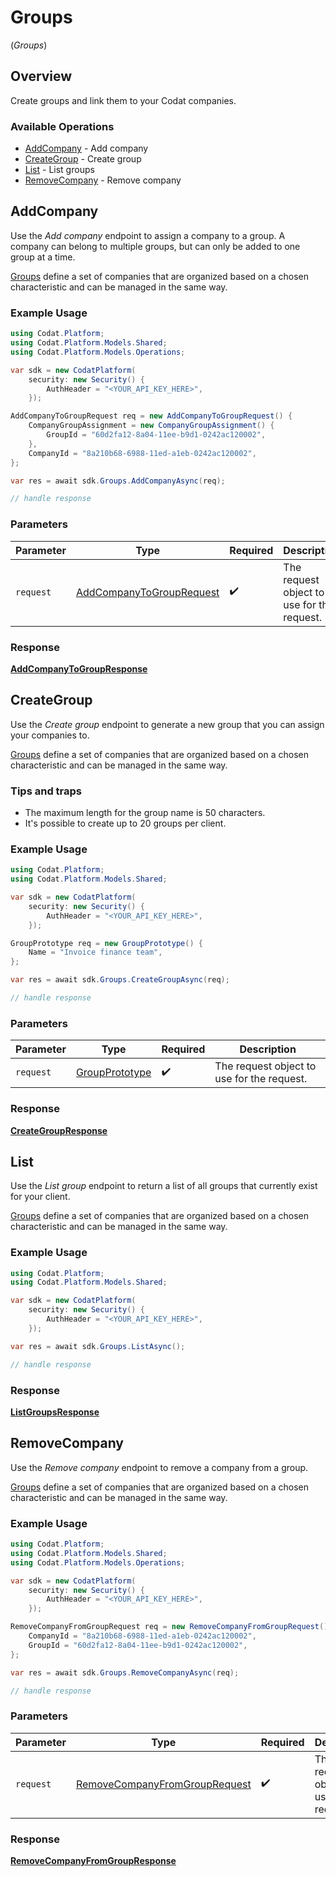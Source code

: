 # Groups
(*Groups*)

## Overview

Create groups and link them to your Codat companies.

### Available Operations

* [AddCompany](#addcompany) - Add company
* [CreateGroup](#creategroup) - Create group
* [List](#list) - List groups
* [RemoveCompany](#removecompany) - Remove company

## AddCompany

﻿Use the *Add company* endpoint to assign a company to a group. A company can belong to multiple groups, but can only be added to one group at a time.

[Groups](https://docs.codat.io/platform-api#/schemas/Group) define a set of companies that are organized based on a chosen characteristic and can be managed in the same way.

### Example Usage

```csharp
using Codat.Platform;
using Codat.Platform.Models.Shared;
using Codat.Platform.Models.Operations;

var sdk = new CodatPlatform(
    security: new Security() {
        AuthHeader = "<YOUR_API_KEY_HERE>",
    });

AddCompanyToGroupRequest req = new AddCompanyToGroupRequest() {
    CompanyGroupAssignment = new CompanyGroupAssignment() {
        GroupId = "60d2fa12-8a04-11ee-b9d1-0242ac120002",
    },
    CompanyId = "8a210b68-6988-11ed-a1eb-0242ac120002",
};

var res = await sdk.Groups.AddCompanyAsync(req);

// handle response
```

### Parameters

| Parameter                                                                       | Type                                                                            | Required                                                                        | Description                                                                     |
| ------------------------------------------------------------------------------- | ------------------------------------------------------------------------------- | ------------------------------------------------------------------------------- | ------------------------------------------------------------------------------- |
| `request`                                                                       | [AddCompanyToGroupRequest](../../Models/Operations/AddCompanyToGroupRequest.md) | :heavy_check_mark:                                                              | The request object to use for the request.                                      |


### Response

**[AddCompanyToGroupResponse](../../Models/Operations/AddCompanyToGroupResponse.md)**


## CreateGroup

﻿Use the *Create group* endpoint to generate a new group that you can assign your companies to.

[Groups](https://docs.codat.io/platform-api#/schemas/Group) define a set of companies that are organized based on a chosen characteristic and can be managed in the same way.

### Tips and traps

* The maximum length for the group name is 50 characters.
* It's possible to create up to 20 groups per client.

### Example Usage

```csharp
using Codat.Platform;
using Codat.Platform.Models.Shared;

var sdk = new CodatPlatform(
    security: new Security() {
        AuthHeader = "<YOUR_API_KEY_HERE>",
    });

GroupPrototype req = new GroupPrototype() {
    Name = "Invoice finance team",
};

var res = await sdk.Groups.CreateGroupAsync(req);

// handle response
```

### Parameters

| Parameter                                               | Type                                                    | Required                                                | Description                                             |
| ------------------------------------------------------- | ------------------------------------------------------- | ------------------------------------------------------- | ------------------------------------------------------- |
| `request`                                               | [GroupPrototype](../../Models/Shared/GroupPrototype.md) | :heavy_check_mark:                                      | The request object to use for the request.              |


### Response

**[CreateGroupResponse](../../Models/Operations/CreateGroupResponse.md)**


## List

Use the *List group* endpoint to return a list of all groups that currently exist for your client.

[Groups](https://docs.codat.io/platform-api#/schemas/Group) define a set of companies that are organized based on a chosen characteristic and can be managed in the same way.

### Example Usage

```csharp
using Codat.Platform;
using Codat.Platform.Models.Shared;

var sdk = new CodatPlatform(
    security: new Security() {
        AuthHeader = "<YOUR_API_KEY_HERE>",
    });

var res = await sdk.Groups.ListAsync();

// handle response
```


### Response

**[ListGroupsResponse](../../Models/Operations/ListGroupsResponse.md)**


## RemoveCompany

﻿Use the *Remove company* endpoint to remove a company from a group.

[Groups](https://docs.codat.io/platform-api#/schemas/Group) define a set of companies that are organized based on a chosen characteristic and can be managed in the same way.

### Example Usage

```csharp
using Codat.Platform;
using Codat.Platform.Models.Shared;
using Codat.Platform.Models.Operations;

var sdk = new CodatPlatform(
    security: new Security() {
        AuthHeader = "<YOUR_API_KEY_HERE>",
    });

RemoveCompanyFromGroupRequest req = new RemoveCompanyFromGroupRequest() {
    CompanyId = "8a210b68-6988-11ed-a1eb-0242ac120002",
    GroupId = "60d2fa12-8a04-11ee-b9d1-0242ac120002",
};

var res = await sdk.Groups.RemoveCompanyAsync(req);

// handle response
```

### Parameters

| Parameter                                                                                 | Type                                                                                      | Required                                                                                  | Description                                                                               |
| ----------------------------------------------------------------------------------------- | ----------------------------------------------------------------------------------------- | ----------------------------------------------------------------------------------------- | ----------------------------------------------------------------------------------------- |
| `request`                                                                                 | [RemoveCompanyFromGroupRequest](../../Models/Operations/RemoveCompanyFromGroupRequest.md) | :heavy_check_mark:                                                                        | The request object to use for the request.                                                |


### Response

**[RemoveCompanyFromGroupResponse](../../Models/Operations/RemoveCompanyFromGroupResponse.md)**

